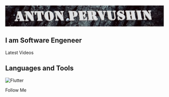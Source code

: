 ![Header](https://github.com/Anton-Pervushin/anton-pervushin/blob/main/assets/logo1.jpg)

## I am Software Engeneer

Latest Videos

## Languages and Tools
![Flutter](https://img.shields.io/badge/-Flutter-010101?style=for-the-badge&logo=flutter&logoColor=41C7E7)

Follow Me